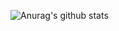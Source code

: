 ![Anurag's github stats](https://github-readme-stats.vercel.app/api?username=RenanDresch&theme=synthwave&count_private=true&include_all_commits=true&&hide=contribs,issues)
